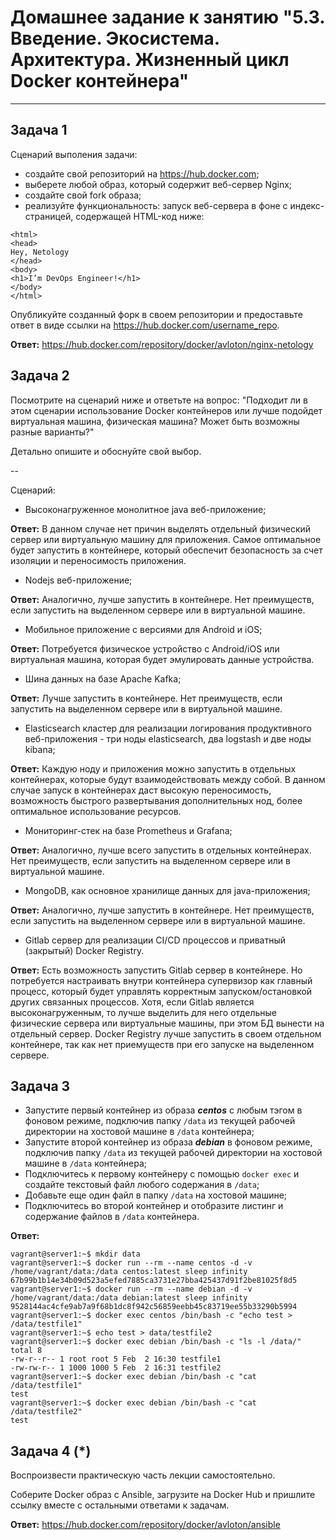 
# Домашнее задание к занятию "5.3. Введение. Экосистема. Архитектура. Жизненный цикл Docker контейнера"

---

## Задача 1

Сценарий выполения задачи:

- создайте свой репозиторий на https://hub.docker.com;
- выберете любой образ, который содержит веб-сервер Nginx;
- создайте свой fork образа;
- реализуйте функциональность:
запуск веб-сервера в фоне с индекс-страницей, содержащей HTML-код ниже:
```
<html>
<head>
Hey, Netology
</head>
<body>
<h1>I’m DevOps Engineer!</h1>
</body>
</html>
```
Опубликуйте созданный форк в своем репозитории и предоставьте ответ в виде ссылки на https://hub.docker.com/username_repo.

**Ответ:** https://hub.docker.com/repository/docker/avloton/nginx-netology

## Задача 2

Посмотрите на сценарий ниже и ответьте на вопрос:
"Подходит ли в этом сценарии использование Docker контейнеров или лучше подойдет виртуальная машина, физическая машина? Может быть возможны разные варианты?"

Детально опишите и обоснуйте свой выбор.

--

Сценарий:

- Высоконагруженное монолитное java веб-приложение;

**Ответ:** В данном случае нет причин выделять отдельный физический сервер или виртуальную машину для приложения. Самое оптимальное будет запустить в контейнере, который обеспечит безопасность за счет изоляции и переносимость приложения.

- Nodejs веб-приложение;

**Ответ:** Аналогично, лучше запустить в контейнере. Нет преимуществ, если запустить на выделенном сервере или в виртуальной машине.

- Мобильное приложение c версиями для Android и iOS;

**Ответ:** Потребуется физическое устройство с Android/iOS или виртуальная машина, которая будет эмулировать данные устройства. 

- Шина данных на базе Apache Kafka;

**Ответ:** Лучше запустить в контейнере. Нет преимуществ, если запустить на выделенном сервере или в виртуальной машине.

- Elasticsearch кластер для реализации логирования продуктивного веб-приложения - три ноды elasticsearch, два logstash и две ноды kibana;

**Ответ:** Каждую ноду и приложения можно запустить в отдельных контейнерах, которые будут взаимодействовать между собой. В данном случае запуск в контейнерах даст высокую переносимость, возможность быстрого развертывания дополнительных нод, более оптимальное использование ресурсов.

- Мониторинг-стек на базе Prometheus и Grafana;

**Ответ:** Аналогично, лучше всего запустить в отдельных контейнерах. Нет преимуществ, если запустить на выделенном сервере или в виртуальной машине. 

- MongoDB, как основное хранилище данных для java-приложения;

**Ответ:** Аналогично, лучше запустить в контейнере. Нет преимуществ, если запустить на выделенном сервере или в виртуальной машине.

- Gitlab сервер для реализации CI/CD процессов и приватный (закрытый) Docker Registry.

**Ответ:** Есть возможность запустить Gitlab сервер в контейнере. Но потребуется настраивать внутри контейнера супервизор как главный процесс, который будет управлять корректным запуском/остановкой других связанных процессов.
Хотя, если Gitlab является высоконагруженным, то лучше выделить для него отдельные физические сервера или виртуальные машины, при этом БД вынести на отдельный сервер.
Docker Registry лучше запустить в своем отдельном контейнере, так как нет приемуществ при его запуске на выделенном сервере.

## Задача 3

- Запустите первый контейнер из образа ***centos*** c любым тэгом в фоновом режиме, подключив папку ```/data``` из текущей рабочей директории на хостовой машине в ```/data``` контейнера;
- Запустите второй контейнер из образа ***debian*** в фоновом режиме, подключив папку ```/data``` из текущей рабочей директории на хостовой машине в ```/data``` контейнера;
- Подключитесь к первому контейнеру с помощью ```docker exec``` и создайте текстовый файл любого содержания в ```/data```;
- Добавьте еще один файл в папку ```/data``` на хостовой машине;
- Подключитесь во второй контейнер и отобразите листинг и содержание файлов в ```/data``` контейнера.

**Ответ:**
```shell
vagrant@server1:~$ mkdir data
vagrant@server1:~$ docker run --rm --name centos -d -v /home/vagrant/data:/data centos:latest sleep infinity
67b99b1b14e34b09d523a5efed7885ca3731e27bba425437d91f2be81025f8d5
vagrant@server1:~$ docker run --rm --name debian -d -v /home/vagrant/data:/data debian:latest sleep infinity
9528144ac4cfe9ab7a9f68b1dc8f942c56859eebb45c83719ee55b33290b5994
vagrant@server1:~$ docker exec centos /bin/bash -c "echo test > /data/testfile1"
vagrant@server1:~$ echo test > data/testfile2
vagrant@server1:~$ docker exec debian /bin/bash -c "ls -l /data/"
total 8
-rw-r--r-- 1 root root 5 Feb  2 16:30 testfile1
-rw-rw-r-- 1 1000 1000 5 Feb  2 16:31 testfile2
vagrant@server1:~$ docker exec debian /bin/bash -c "cat /data/testfile1"
test
vagrant@server1:~$ docker exec debian /bin/bash -c "cat /data/testfile2"
test
```

## Задача 4 (*)

Воспроизвести практическую часть лекции самостоятельно.

Соберите Docker образ с Ansible, загрузите на Docker Hub и пришлите ссылку вместе с остальными ответами к задачам.

**Ответ:**
https://hub.docker.com/repository/docker/avloton/ansible